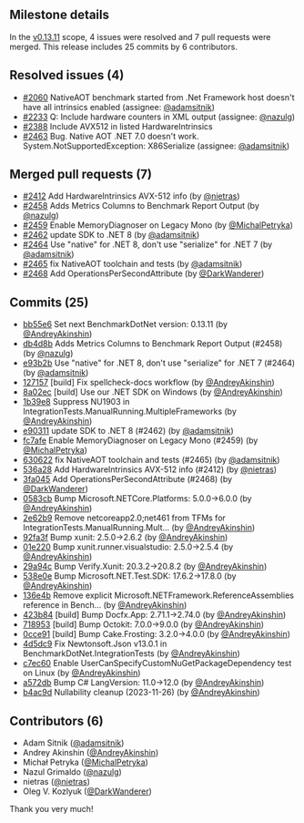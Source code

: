 ## Milestone details

In the [v0.13.11](https://github.com/dotnet/BenchmarkDotNet/issues?q=milestone:v0.13.11) scope, 
4 issues were resolved and 7 pull requests were merged.
This release includes 25 commits by 6 contributors.

## Resolved issues (4)

* [#2060](https://github.com/dotnet/BenchmarkDotNet/issues/2060) NativeAOT benchmark started from .Net Framework host doesn't have all intrinsics enabled (assignee: [@adamsitnik](https://github.com/adamsitnik))
* [#2233](https://github.com/dotnet/BenchmarkDotNet/issues/2233) Q: Include hardware counters in XML output (assignee: [@nazulg](https://github.com/nazulg))
* [#2388](https://github.com/dotnet/BenchmarkDotNet/issues/2388) Include AVX512 in listed HardwareIntrinsics
* [#2463](https://github.com/dotnet/BenchmarkDotNet/issues/2463) Bug. Native AOT .NET 7.0 doesn't work. System.NotSupportedException: X86Serialize (assignee: [@adamsitnik](https://github.com/adamsitnik))

## Merged pull requests (7)

* [#2412](https://github.com/dotnet/BenchmarkDotNet/pull/2412) Add HardwareIntrinsics AVX-512 info (by [@nietras](https://github.com/nietras))
* [#2458](https://github.com/dotnet/BenchmarkDotNet/pull/2458) Adds Metrics Columns to Benchmark Report Output (by [@nazulg](https://github.com/nazulg))
* [#2459](https://github.com/dotnet/BenchmarkDotNet/pull/2459) Enable MemoryDiagnoser on Legacy Mono (by [@MichalPetryka](https://github.com/MichalPetryka))
* [#2462](https://github.com/dotnet/BenchmarkDotNet/pull/2462) update SDK to .NET 8 (by [@adamsitnik](https://github.com/adamsitnik))
* [#2464](https://github.com/dotnet/BenchmarkDotNet/pull/2464) Use "native" for .NET 8, don't use "serialize" for .NET 7 (by [@adamsitnik](https://github.com/adamsitnik))
* [#2465](https://github.com/dotnet/BenchmarkDotNet/pull/2465) fix NativeAOT toolchain and tests (by [@adamsitnik](https://github.com/adamsitnik))
* [#2468](https://github.com/dotnet/BenchmarkDotNet/pull/2468) Add OperationsPerSecondAttribute (by [@DarkWanderer](https://github.com/DarkWanderer))

## Commits (25)

* [bb55e6](https://github.com/dotnet/BenchmarkDotNet/commit/bb55e6b067829c74e04838255e96d949857d5731) Set next BenchmarkDotNet version: 0.13.11 (by [@AndreyAkinshin](https://github.com/AndreyAkinshin))
* [db4d8b](https://github.com/dotnet/BenchmarkDotNet/commit/db4d8b6d8a652db4bb1e4b1b4b0cd9df917e9584) Adds Metrics Columns to Benchmark Report Output (#2458) (by [@nazulg](https://github.com/nazulg))
* [e93b2b](https://github.com/dotnet/BenchmarkDotNet/commit/e93b2b1b332fc90da4934025e2edba7d67a15b54) Use "native" for .NET 8, don't use "serialize" for .NET 7 (#2464) (by [@adamsitnik](https://github.com/adamsitnik))
* [127157](https://github.com/dotnet/BenchmarkDotNet/commit/127157924014afe2d0b58398d682381a855d7c34) [build] Fix spellcheck-docs workflow (by [@AndreyAkinshin](https://github.com/AndreyAkinshin))
* [8a02ec](https://github.com/dotnet/BenchmarkDotNet/commit/8a02ec28d55529f9be0ea66d843049738b2be8fa) [build] Use our .NET SDK on Windows (by [@AndreyAkinshin](https://github.com/AndreyAkinshin))
* [1b39e8](https://github.com/dotnet/BenchmarkDotNet/commit/1b39e8e6d5437bdbf0bb62986e680e54b19cc873) Suppress NU1903 in IntegrationTests.ManualRunning.MultipleFrameworks (by [@AndreyAkinshin](https://github.com/AndreyAkinshin))
* [e90311](https://github.com/dotnet/BenchmarkDotNet/commit/e90311539d78e4bf9d90c6aeae9f40219b31a4ac) update SDK to .NET 8 (#2462) (by [@adamsitnik](https://github.com/adamsitnik))
* [fc7afe](https://github.com/dotnet/BenchmarkDotNet/commit/fc7afeddcff7a52ccee165ac99ba216e8eb138ab) Enable MemoryDiagnoser on Legacy Mono (#2459) (by [@MichalPetryka](https://github.com/MichalPetryka))
* [630622](https://github.com/dotnet/BenchmarkDotNet/commit/630622b6df3192f766ffa03ff07b5086e70cb264) fix NativeAOT toolchain and tests (#2465) (by [@adamsitnik](https://github.com/adamsitnik))
* [536a28](https://github.com/dotnet/BenchmarkDotNet/commit/536a28e0ff2196255fb120aa0d39e40bdbde454a) Add HardwareIntrinsics AVX-512 info (#2412) (by [@nietras](https://github.com/nietras))
* [3fa045](https://github.com/dotnet/BenchmarkDotNet/commit/3fa0456495cac82b536902b101a2972c62c3e4a8) Add OperationsPerSecondAttribute (#2468) (by [@DarkWanderer](https://github.com/DarkWanderer))
* [0583cb](https://github.com/dotnet/BenchmarkDotNet/commit/0583cb90739b3ee4b8258f807ef42cdc3243f82f) Bump Microsoft.NETCore.Platforms: 5.0.0->6.0.0 (by [@AndreyAkinshin](https://github.com/AndreyAkinshin))
* [2e62b9](https://github.com/dotnet/BenchmarkDotNet/commit/2e62b9b0a8c80255914e9e11d06d92871df40f85) Remove netcoreapp2.0;net461 from TFMs for IntegrationTests.ManualRunning.Mult... (by [@AndreyAkinshin](https://github.com/AndreyAkinshin))
* [92fa3f](https://github.com/dotnet/BenchmarkDotNet/commit/92fa3f834e0519d32fd8fc97e26aa82f9626b241) Bump xunit: 2.5.0->2.6.2 (by [@AndreyAkinshin](https://github.com/AndreyAkinshin))
* [01e220](https://github.com/dotnet/BenchmarkDotNet/commit/01e2201c826dd44e089a22c40d8c3abecba320fa) Bump xunit.runner.visualstudio: 2.5.0->2.5.4 (by [@AndreyAkinshin](https://github.com/AndreyAkinshin))
* [29a94c](https://github.com/dotnet/BenchmarkDotNet/commit/29a94ce301dac6121d1e0d1a0d783a6491c27703) Bump Verify.Xunit: 20.3.2->20.8.2 (by [@AndreyAkinshin](https://github.com/AndreyAkinshin))
* [538e0e](https://github.com/dotnet/BenchmarkDotNet/commit/538e0e1771be037ef587b08cb52515ce6daf5c0e) Bump Microsoft.NET.Test.SDK: 17.6.2->17.8.0 (by [@AndreyAkinshin](https://github.com/AndreyAkinshin))
* [136e4b](https://github.com/dotnet/BenchmarkDotNet/commit/136e4bb3f18a419df40c18a5430a29243ab57fd8) Remove explicit Microsoft.NETFramework.ReferenceAssemblies reference in Bench... (by [@AndreyAkinshin](https://github.com/AndreyAkinshin))
* [423b84](https://github.com/dotnet/BenchmarkDotNet/commit/423b8473d02d5bd59617675190660222198bf7d0) [build] Bump Docfx.App: 2.71.1->2.74.0 (by [@AndreyAkinshin](https://github.com/AndreyAkinshin))
* [718953](https://github.com/dotnet/BenchmarkDotNet/commit/718953674a83da4de6563368f38776048024f0d3) [build] Bump Octokit: 7.0.0->9.0.0 (by [@AndreyAkinshin](https://github.com/AndreyAkinshin))
* [0cce91](https://github.com/dotnet/BenchmarkDotNet/commit/0cce9120bd717e31a4a6a4a396faa8f38fd3cc08) [build] Bump Cake.Frosting: 3.2.0->4.0.0 (by [@AndreyAkinshin](https://github.com/AndreyAkinshin))
* [4d5dc9](https://github.com/dotnet/BenchmarkDotNet/commit/4d5dc9ca13072d384cabf565bc3622f8de5626d7) Fix Newtonsoft.Json v13.0.1 in BenchmarkDotNet.IntegrationTests (by [@AndreyAkinshin](https://github.com/AndreyAkinshin))
* [c7ec60](https://github.com/dotnet/BenchmarkDotNet/commit/c7ec60ad6d4e54a99463eb46a0307196cc040940) Enable UserCanSpecifyCustomNuGetPackageDependency test on Linux (by [@AndreyAkinshin](https://github.com/AndreyAkinshin))
* [a572db](https://github.com/dotnet/BenchmarkDotNet/commit/a572db119798fb58b24437ccef6a364efd59e836) Bump C# LangVersion: 11.0->12.0 (by [@AndreyAkinshin](https://github.com/AndreyAkinshin))
* [b4ac9d](https://github.com/dotnet/BenchmarkDotNet/commit/b4ac9df9f7890ca9669e2b9c8835af35c072a453) Nullability cleanup (2023-11-26) (by [@AndreyAkinshin](https://github.com/AndreyAkinshin))

## Contributors (6)

* Adam Sitnik ([@adamsitnik](https://github.com/adamsitnik))
* Andrey Akinshin ([@AndreyAkinshin](https://github.com/AndreyAkinshin))
* Michał Petryka ([@MichalPetryka](https://github.com/MichalPetryka))
* Nazul Grimaldo ([@nazulg](https://github.com/nazulg))
* nietras ([@nietras](https://github.com/nietras))
* Oleg V. Kozlyuk ([@DarkWanderer](https://github.com/DarkWanderer))

Thank you very much!

